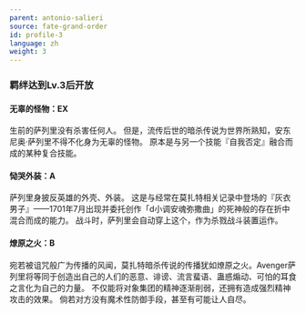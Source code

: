 ```yaml
---
parent: antonio-salieri
source: fate-grand-order
id: profile-3
language: zh
weight: 3
---
```


### 羁绊达到Lv.3后开放

#### 无辜的怪物：EX

生前的萨列里没有杀害任何人。
但是，流传后世的暗杀传说为世界所熟知，安东尼奥·萨列里不得不化身为无辜的怪物。
原本是与另一个技能『自我否定』融合而成的某种复合技能。

#### 恸哭外装：A

萨列里身披反英雄的外壳、外装。
这是与经常在莫扎特相关记录中登场的『灰衣男子』——1701年7月出现并委托创作「d小调安魂弥撒曲」的死神般的存在折中混合而成的能力。
战斗时，萨列里会自动穿上这个，作为杀戮战斗装置运作。

#### 燎原之火：B

宛若被诅咒般广为传播的风闻，莫扎特暗杀传说的传播犹如燎原之火。Avenger萨列里将等同于创造出自己的人们的恶意、诽谤、流言蜚语、蛊惑煽动、可怕的耳食之言化为自己的力量。
不仅能将对象集团的精神逐渐削弱，还拥有造成强烈精神攻击的效果。
倘若对方没有魔术性防御手段，甚至有可能让人自尽。
